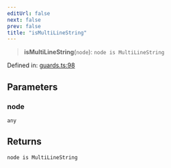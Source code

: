 ```yaml
---
editUrl: false
next: false
prev: false
title: "isMultiLineString"
---
```


> **isMultiLineString**(`node`): `node is MultiLineString`

Defined in: [guards.ts:98](https://github.com/rcs-agents/rcs-lang/blob/469fcdfdc8e17c47e6157264f59d88421628e7a2/packages/ast/src/guards.ts#L98)

## Parameters

### node

`any`

## Returns

`node is MultiLineString`
